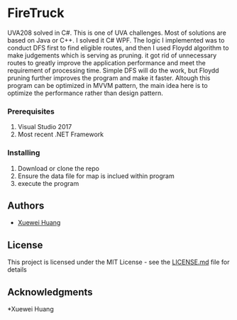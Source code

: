 # FireTruck

UVA208 solved in C#. This is one of UVA challenges. Most of solutions are based on Java or C++. I solved it C# WPF. The logic I implemented
was to conduct DFS first to find eligible routes, and then I used Floydd algorithm to make judgements which is serving as pruning. it got
rid of unnecessary routes to greatly improve the application performance and meet the requirement of processing time. Simple DFS will do
the work, but Floydd pruning further improves the program and make it faster. 
Altough this program can be optimized in MVVM pattern, the main idea here is to optimize the performance rather than design pattern.

### Prerequisites

1. Visual Studio 2017
2. Most recent .NET Framework

### Installing

1. Download or clone the repo
2. Ensure the data file for map is inclued within program
3. execute the program


## Authors

* [Xuewei Huang](https://github.com/XueWeiHuang)



## License

This project is licensed under the MIT License - see the [LICENSE.md](LICENSE.md) file for details

## Acknowledgments

*Xuewei Huang
